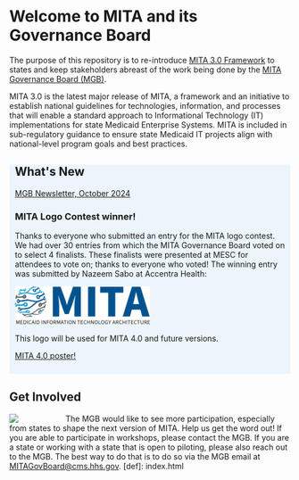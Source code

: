 # Welcome to MITA and its Governance Board

The purpose of this repository is to re-introduce [MITA 3.0 Framework](https://www.medicaid.gov/medicaid/data-systems/medicaid-information-technology-architecture/medicaid-information-technology-architecture-framework/index.html) to states and keep stakeholders abreast of the work being done by the [MITA Governance Board (MGB)](https://github.com/CMSgov/Medicaid-Information-Technology-Architecture-MITA-Repository-Staging/blob/main/MITA_Governance_Board_Overview.html).

MITA 3.0 is the latest major release of MITA, a framework and an initiative to establish national guidelines for technologies, information, and processes that will enable a standard approach to Informational Technology (IT) implementations for state Medicaid Enterprise Systems. MITA is included in sub-regulatory guidance to ensure state Medicaid IT projects align with national-level program goals and best practices.

<div style="background-color: #ebf5fb; padding: 0px 10px 10px 10px">

## What's New

[MGB Newsletter, October 2024](/newsletters/MITANewsletterOctober2024.pdf)

### MITA Logo Contest winner!

Thanks to everyone who submitted an entry for the MITA logo contest. We had over 30 entries from which the MITA Governance Board voted on to select 4 finalists. These finalists were presented at MESC for attendees to vote on; thanks to everyone who voted! The winning entry was submitted by Nazeem Sabo at Accentra Health:

<img src="assets/images/MITA%20logo%20FINAL_09.24%20v2.png" width="50%">

This logo will be used for MITA 4.0 and future versions.

[MITA 4.0 poster!](https://github.com/CMSgov/Medicaid-Information-Technology-Architecture-MITA-Repository-Staging/blob/main/assets/images/2024-Poster-8x4-MPG-MESC-MITA-screenshot.png) 
</div>


## Get Involved

<img align="left" src="assets/images/MITA We Chat 11182024.png" width="20%">The MGB would like to see more participation, especially from states to shape the next version of MITA. Help us get the word out! If you are able to participate in workshops, please contact the MGB. If you are a state or working with a state that is open to piloting, please also reach out to the MGB. The best way to do that is to do so via the MGB email at [MITAGovBoard@cms.hhs.gov](<a href="mailto:MITAGovBoard@cms.hhs.gov">).
[def]: index.html

